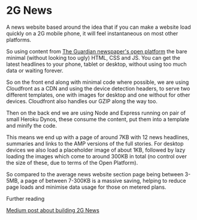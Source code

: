 # 2G News

A news website based around the idea that if you can make a website load quickly on a 2G mobile phone, it will feel instantaneous on most other platforms.

So using content from [The Guardian newspaper's open platform](http://open-platform.theguardian.com/) the bare minimal (without looking too ugly) HTML, CSS and JS. You can get the latest headlines to your phone, tablet or desktop, without using too much data or waiting forever.

So on the front end along with minimal code where possible, we are using Cloudfront as a CDN and using the device detection headers, to serve two different templates, one with images for desktop and one without for other devices. Cloudfront also handles our GZIP along the way too.

Then on the back end we are using Node and Express running on pair of small Heroku Dynos, these consume the content, put them into a template and minify the code.

This means we end up with a page of around 7KB with 12 news headlines, summaries and links to the AMP versions of the full stories. For desktop devices we also load a placeholder image of about 1KB, followed by lazy loading the images which come to around 300KB in total (no control over the size of these, due to terms of the Open Platform).

So compared to the average news website section page being between 3-5MB, a page of between 7-300KB is a massive saving, helping to reduce page loads and minimise data usage for those on metered plans.

Further reading

[Medium post about building 2G News](https://medium.com/@stephenkeable/building-a-faster-news-website-46918b4fd147#.4smtcgram)

